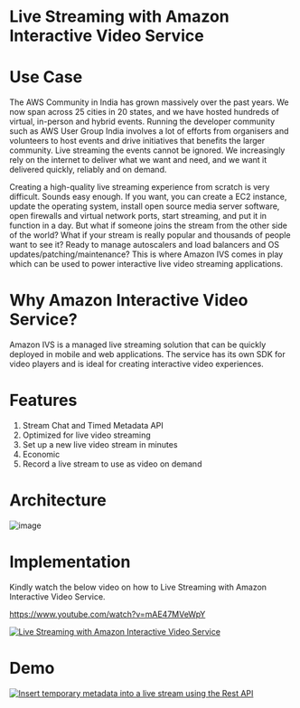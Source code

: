 # Live Streaming with Amazon Interactive Video Service



# Use Case

The AWS Community in India has grown massively over the past years. We now span across 25 cities in 20 states, and we have hosted hundreds of virtual, in-person and hybrid events. Running the developer community such as AWS User Group India involves a lot of efforts from organisers and volunteers to host events and drive initiatives that benefits the larger community. Live streaming the events cannot be ignored. We increasingly rely on the internet to deliver what we want and need, and we want it delivered quickly, reliably and on demand.

Creating a high-quality live streaming experience from scratch is very difficult. Sounds easy enough. If you want, you can create  a EC2 instance, update the operating system, install open source media server software, open firewalls and virtual network ports, start streaming, and put it in function in a day. But what if someone joins the stream from the other side of the world? What if your stream is really popular and thousands of people want to see it? Ready to manage autoscalers and load balancers and OS updates/patching/maintenance? This is where Amazon IVS comes in play which can be used to power interactive live video streaming applications.

# Why Amazon Interactive Video Service?

Amazon IVS is a managed live streaming solution that can be quickly deployed in mobile and web applications. The service has its own SDK for video players and is ideal for creating interactive video experiences.

# Features


1. Stream Chat and Timed Metadata API
1. Optimized for live video streaming
1. Set up a new live video stream in minutes
1. Economic
1. Record a live stream to use as video on demand

# Architecture

![image](https://user-images.githubusercontent.com/74320000/199303608-8ff91ec5-3467-43e6-978f-8690337199d9.png)

# Implementation

Kindly watch the below video on how to Live Streaming with Amazon Interactive Video Service.

https://www.youtube.com/watch?v=mAE47MVeWpY

[![Live Streaming with Amazon Interactive Video Service
](https://img.youtube.com/vi/mAE47MVeWpY/0.jpg)](http://www.youtube.com/watch?v=mAE47MVeWpY)


# Demo


[![Insert temporary metadata into a live stream using the Rest API
](https://img.youtube.com/vi/fpZgc78L_J4/0.jpg)](http://www.youtube.com/watch?v=fpZgc78L_J4)















